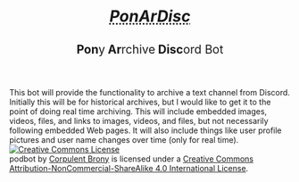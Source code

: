 <!DOCTYPE html>
<html lang="en">
	<head>
		<meta charset="utf-8">
		<base href="https://github.com/CorpulentBrony/ponardisc/blob/master/README.md">
		<link rel="publisher" type="text/html" href="//twitter.com/corpulentbrony" hreflang="en">
		<link rel="bestpony" type="text/html" href="//tsibp.com" hreflang="en">
		<link rel="license" type="text/html" href="//creativecommons.org/licenses/by-nc-sa/4.0/">
		<title>ponardisc</title>
		<style type="text/css">
			.unbold { font-weight: normal; }
		</style>
	</head>
	<body>
		<main>
			<header>
				<h1><dfn><abbr title="Pony Archive Discord">PonArDisc</abbr></dfn></h1>
				<h2>Pon<span class="unbold">y</span> Ar<span class="unbold">rchive</span> Disc<span class="unbold">ord Bot</span></h2>
			</header>
			<section>
				This bot will provide the functionality to archive a text channel from Discord.  Initially this will be for historical archives, but I would like to get it to the point of doing real time archiving.  This will include embedded images, videos, files, and links to images, videos, and files, but not necessarily following embedded Web pages.  It will also include things like user profile pictures and user name changes over time (only for real time).
			</section>
			<footer>
				<div><a rel="license" href="//creativecommons.org/licenses/by-nc-sa/4.0/"><img alt="Creative Commons License" src="//i.creativecommons.org/l/by-nc-sa/4.0/88x31.png"></a></div>
				<div>
					podbot by <a href="//github.com/CorpulentBrony">Corpulent Brony</a> is licensed under a <a rel="license" href="//creativecommons.org/licenses/by-nc-sa/4.0/">Creative Commons Attribution-NonCommercial-ShareAlike 4.0 International License</a>.
				</div>
			</footer>
		</main>
	</body>
</html>
